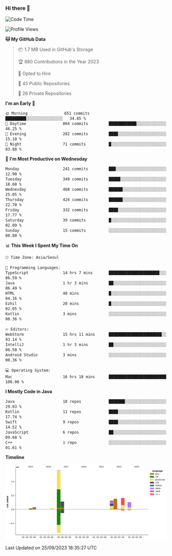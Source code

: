 ### Hi there 👋

<!--
**ionoffx00101/ionoffx00101** is a ✨ _special_ ✨ repository because its `README.md` (this file) appears on your GitHub profile.

Here are some ideas to get you started:

- 🔭 I’m currently working on ...
- 🌱 I’m currently learning ...
- 👯 I’m looking to collaborate on ...
- 🤔 I’m looking for help with ...
- 💬 Ask me about ...
- 📫 How to reach me: ...
- 😄 Pronouns: ...
- ⚡ Fun fact: ...
-->

<!--START_SECTION:waka-->
![Code Time](http://img.shields.io/badge/Code%20Time-579%20hrs%2015%20mins-blue)

![Profile Views](http://img.shields.io/badge/Profile%20Views-1-blue)

**🐱 My GitHub Data** 

> 📦 1.7 MB Used in GitHub's Storage 
 > 
> 🏆 880 Contributions in the Year 2023
 > 
> 💼 Opted to Hire
 > 
> 📜 45 Public Repositories 
 > 
> 🔑 26 Private Repositories 
 > 
**I'm an Early 🐤** 

```text
🌞 Morning                651 commits         █████████░░░░░░░░░░░░░░░░   34.85 % 
🌆 Daytime                864 commits         ████████████░░░░░░░░░░░░░   46.25 % 
🌃 Evening                282 commits         ████░░░░░░░░░░░░░░░░░░░░░   15.10 % 
🌙 Night                  71 commits          █░░░░░░░░░░░░░░░░░░░░░░░░   03.80 % 
```
📅 **I'm Most Productive on Wednesday** 

```text
Monday                   241 commits         ███░░░░░░░░░░░░░░░░░░░░░░   12.90 % 
Tuesday                  349 commits         █████░░░░░░░░░░░░░░░░░░░░   18.68 % 
Wednesday                468 commits         ██████░░░░░░░░░░░░░░░░░░░   25.05 % 
Thursday                 424 commits         ██████░░░░░░░░░░░░░░░░░░░   22.70 % 
Friday                   332 commits         ████░░░░░░░░░░░░░░░░░░░░░   17.77 % 
Saturday                 39 commits          █░░░░░░░░░░░░░░░░░░░░░░░░   02.09 % 
Sunday                   15 commits          ░░░░░░░░░░░░░░░░░░░░░░░░░   00.80 % 
```


📊 **This Week I Spent My Time On** 

```text
🕑︎ Time Zone: Asia/Seoul

💬 Programming Languages: 
TypeScript               14 hrs 7 mins       ██████████████████████░░░   86.59 % 
Java                     1 hr 3 mins         ██░░░░░░░░░░░░░░░░░░░░░░░   06.49 % 
HTML                     40 mins             █░░░░░░░░░░░░░░░░░░░░░░░░   04.16 % 
Ezhil                    20 mins             █░░░░░░░░░░░░░░░░░░░░░░░░   02.05 % 
Kotlin                   3 mins              ░░░░░░░░░░░░░░░░░░░░░░░░░   00.36 % 

🔥 Editors: 
WebStorm                 15 hrs 11 mins      ███████████████████████░░   93.14 % 
IntelliJ                 1 hr 3 mins         ██░░░░░░░░░░░░░░░░░░░░░░░   06.50 % 
Android Studio           3 mins              ░░░░░░░░░░░░░░░░░░░░░░░░░   00.36 % 

💻 Operating System: 
Mac                      16 hrs 18 mins      █████████████████████████   100.00 % 
```

**I Mostly Code in Java** 

```text
Java                     18 repos            ███████░░░░░░░░░░░░░░░░░░   29.03 % 
Kotlin                   11 repos            ████░░░░░░░░░░░░░░░░░░░░░   17.74 % 
Swift                    9 repos             ████░░░░░░░░░░░░░░░░░░░░░   14.52 % 
JavaScript               6 repos             ██░░░░░░░░░░░░░░░░░░░░░░░   09.68 % 
C++                      1 repo              ░░░░░░░░░░░░░░░░░░░░░░░░░   01.61 % 
```



**Timeline**

![Lines of Code chart](https://raw.githubusercontent.com/ionoffx00101/ionoffx00101/main/assets/bar_graph.png)


 Last Updated on 25/09/2023 18:35:27 UTC
<!--END_SECTION:waka-->
